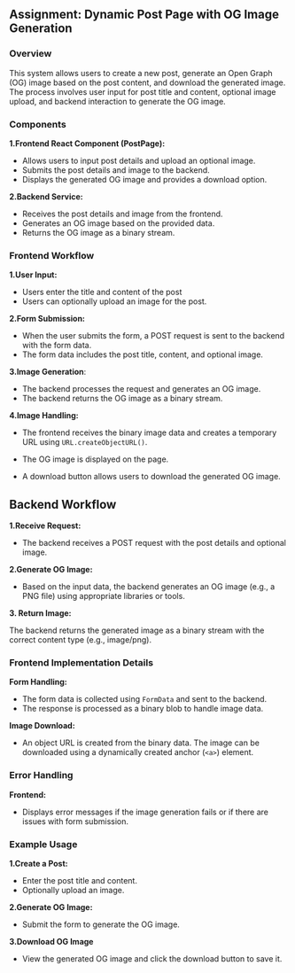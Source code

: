 ## **Assignment: Dynamic Post Page with OG Image Generation**

### Overview
This system allows users to create a new post, generate an Open Graph (OG) image based on the post content, and download the generated image. The process involves user input for post title and content, optional image upload, and backend interaction to generate the OG image.

### Components

**1.Frontend React Component (PostPage):**

- Allows users to input post details and upload an optional image.
- Submits the post details and image to the backend.
- Displays the generated OG image and provides a download option.

**2.Backend Service:**

- Receives the post details and image from the frontend.
- Generates an OG image based on the provided data.
- Returns the OG image as a binary stream.

### Frontend Workflow
**1.User Input:**

- Users enter the title and content of the post
- Users can optionally upload an image for the post.

**2.Form Submission:**

- When the user submits the form, a POST request is sent to the backend with the form data.
- The form data includes the post title, content, and optional image.

**3.Image Generation**:

- The backend processes the request and generates an OG image.
- The backend returns the OG image as a binary stream.

**4.Image Handling:**

- The frontend receives the binary image data and creates a temporary URL using `URL.createObjectURL()`.

- The OG image is displayed on the page.
- A download button allows users to download the generated OG image.

## Backend Workflow

**1.Receive Request:**

- The backend receives a POST request with the post details and optional image.

**2.Generate OG Image:**
- Based on the input data, the backend generates an OG image (e.g., a PNG file) using appropriate libraries or tools.

**3. Return Image:**

The backend returns the generated image as a binary stream with the correct content type (e.g., image/png).


### Frontend Implementation Details

**Form Handling:**

- The form data is collected using `FormData` and sent to the backend.
- The response is processed as a binary blob to handle image data.

**Image Download:**

- An object URL is created from the binary data.
The image can be downloaded using a dynamically created anchor (`<a>`) element.

### Error Handling

**Frontend:**

- Displays error messages if the image generation fails or if there are issues with form submission.

### Example Usage
**1.Create a Post:**

- Enter the post title and content.
- Optionally upload an image.

**2.Generate OG Image:**

- Submit the form to generate the OG image.

**3.Download OG Image**
- View the generated OG image and click the download button to save it.